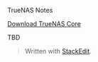 ﻿TrueNAS Notes

[Download TrueNAS Core](https://www.truenas.com/download-truenas-core/)

TBD


> Written with [StackEdit](https://stackedit.io/).
